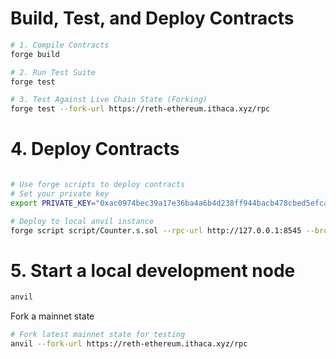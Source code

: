 # Build, Test, and Deploy Contracts

```bash
# 1. Compile Contracts
forge build

# 2. Run Test Suite
forge test

# 3. Test Against Live Chain State (Forking)
forge test --fork-url https://reth-ethereum.ithaca.xyz/rpc
```

# 4. Deploy Contracts
```bash

# Use forge scripts to deploy contracts
# Set your private key
export PRIVATE_KEY="0xac0974bec39a17e36ba4a6b4d238ff944bacb478cbed5efcae784d7bf4f2ff80"

# Deploy to local anvil instance
forge script script/Counter.s.sol --rpc-url http://127.0.0.1:8545 --broadcast --private-key $PRIVATE_KEY
```

# 5. Start a local development node

```bash
anvil
```
Fork a mainnet state
```bash
# Fork latest mainnet state for testing
anvil --fork-url https://reth-ethereum.ithaca.xyz/rpc
```
